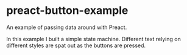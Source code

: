 # preact-button-example
An example of passing data around with Preact.

In this example I built a simple state machine. Different text relying on different styles are spat out as the buttons are pressed.
